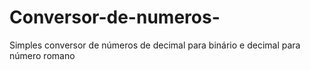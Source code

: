 # Conversor-de-numeros-
Simples conversor de números de decimal para binário e decimal para número romano 

